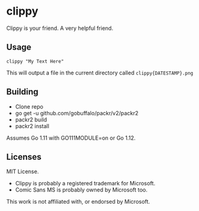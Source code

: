 # clippy
Clippy is your friend.  A very helpful friend.

## Usage

```
clippy "My Text Here"
```

This will output a file in the current directory called `clippy{DATESTAMP}.png`

## Building

* Clone repo
* go get -u github.com/gobuffalo/packr/v2/packr2
* packr2 build
* packr2 install

Assumes Go 1.11 with GO111MODULE=on or Go 1.12.

## Licenses
MIT License.

* Clippy is probably a registered trademark for Microsoft. 
* Comic Sans MS is probably owned by Microsoft too.

This work is not affiliated with, or endorsed by Microsoft.
